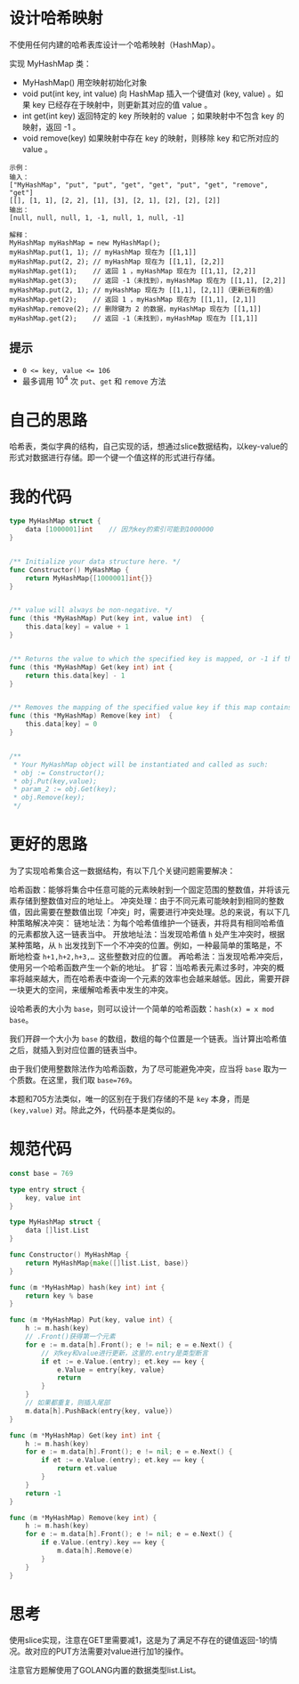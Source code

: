 # 设计哈希映射

不使用任何内建的哈希表库设计一个哈希映射（HashMap）。

实现 MyHashMap 类：

- MyHashMap() 用空映射初始化对象
- void put(int key, int value) 向 HashMap 插入一个键值对 (key, value) 。如果 key 已经存在于映射中，则更新其对应的值 value 。
- int get(int key) 返回特定的 key 所映射的 value ；如果映射中不包含 key 的映射，返回 -1 。
- void remove(key) 如果映射中存在 key 的映射，则移除 key 和它所对应的 value 。

```
示例：
输入：
["MyHashMap", "put", "put", "get", "get", "put", "get", "remove", "get"]
[[], [1, 1], [2, 2], [1], [3], [2, 1], [2], [2], [2]]
输出：
[null, null, null, 1, -1, null, 1, null, -1]

解释：
MyHashMap myHashMap = new MyHashMap();
myHashMap.put(1, 1); // myHashMap 现在为 [[1,1]]
myHashMap.put(2, 2); // myHashMap 现在为 [[1,1], [2,2]]
myHashMap.get(1);    // 返回 1 ，myHashMap 现在为 [[1,1], [2,2]]
myHashMap.get(3);    // 返回 -1（未找到），myHashMap 现在为 [[1,1], [2,2]]
myHashMap.put(2, 1); // myHashMap 现在为 [[1,1], [2,1]]（更新已有的值）
myHashMap.get(2);    // 返回 1 ，myHashMap 现在为 [[1,1], [2,1]]
myHashMap.remove(2); // 删除键为 2 的数据，myHashMap 现在为 [[1,1]]
myHashMap.get(2);    // 返回 -1（未找到），myHashMap 现在为 [[1,1]]
```

## 提示

- `0 <= key, value <= 106`
- 最多调用 $10^4$ 次 `put`、`get` 和 `remove` 方法

# 自己的思路

哈希表，类似字典的结构，自己实现的话，想通过slice数据结构，以key-value的形式对数据进行存储。即一个键一个值这样的形式进行存储。

# 我的代码

```go
type MyHashMap struct {
    data [1000001]int    // 因为key的索引可能到1000000
}


/** Initialize your data structure here. */
func Constructor() MyHashMap {
    return MyHashMap{[1000001]int{}}
}


/** value will always be non-negative. */
func (this *MyHashMap) Put(key int, value int)  {
    this.data[key] = value + 1
}


/** Returns the value to which the specified key is mapped, or -1 if this map contains no mapping for the key */
func (this *MyHashMap) Get(key int) int {
    return this.data[key] - 1
}


/** Removes the mapping of the specified value key if this map contains a mapping for the key */
func (this *MyHashMap) Remove(key int)  {
    this.data[key] = 0
}


/**
 * Your MyHashMap object will be instantiated and called as such:
 * obj := Constructor();
 * obj.Put(key,value);
 * param_2 := obj.Get(key);
 * obj.Remove(key);
 */
```

# 更好的思路

为了实现哈希集合这一数据结构，有以下几个关键问题需要解决：

哈希函数：能够将集合中任意可能的元素映射到一个固定范围的整数值，并将该元素存储到整数值对应的地址上。
冲突处理：由于不同元素可能映射到相同的整数值，因此需要在整数值出现「冲突」时，需要进行冲突处理。总的来说，有以下几种策略解决冲突：
链地址法：为每个哈希值维护一个链表，并将具有相同哈希值的元素都放入这一链表当中。
开放地址法：当发现哈希值 `h` 处产生冲突时，根据某种策略，从 `h` 出发找到下一个不冲突的位置。例如，一种最简单的策略是，不断地检查 `h+1,h+2,h+3,… `这些整数对应的位置。
再哈希法：当发现哈希冲突后，使用另一个哈希函数产生一个新的地址。
扩容：当哈希表元素过多时，冲突的概率将越来越大，而在哈希表中查询一个元素的效率也会越来越低。因此，需要开辟一块更大的空间，来缓解哈希表中发生的冲突。

设哈希表的大小为 `base`，则可以设计一个简单的哈希函数：`hash(x) = x mod base`。

我们开辟一个大小为 `base` 的数组，数组的每个位置是一个链表。当计算出哈希值之后，就插入到对应位置的链表当中。

由于我们使用整数除法作为哈希函数，为了尽可能避免冲突，应当将 `base` 取为一个质数。在这里，我们取 `base=769`。

本题和705方法类似，唯一的区别在于我们存储的不是 `key` 本身，而是 `(key,value)` 对。除此之外，代码基本是类似的。

# 规范代码

```go
const base = 769

type entry struct {
    key, value int
}

type MyHashMap struct {
    data []list.List
}

func Constructor() MyHashMap {
    return MyHashMap{make([]list.List, base)}
}

func (m *MyHashMap) hash(key int) int {
    return key % base
}

func (m *MyHashMap) Put(key, value int) {
    h := m.hash(key)
    // .Front()获得第一个元素
    for e := m.data[h].Front(); e != nil; e = e.Next() {
        // 对key和value进行更新，这里的.entry是类型断言
        if et := e.Value.(entry); et.key == key {
            e.Value = entry{key, value}
            return
        }
    }
    // 如果都重复，则插入尾部
    m.data[h].PushBack(entry{key, value})
}

func (m *MyHashMap) Get(key int) int {
    h := m.hash(key)
    for e := m.data[h].Front(); e != nil; e = e.Next() {
        if et := e.Value.(entry); et.key == key {
            return et.value
        }
    }
    return -1
}

func (m *MyHashMap) Remove(key int) {
    h := m.hash(key)
    for e := m.data[h].Front(); e != nil; e = e.Next() {
        if e.Value.(entry).key == key {
            m.data[h].Remove(e)
        }
    }
}

```

# 思考

使用slice实现，注意在GET里需要减1，这是为了满足不存在的键值返回-1的情况。故对应的PUT方法需要对value进行加1的操作。

注意官方题解使用了GOLANG内置的数据类型list.List。




